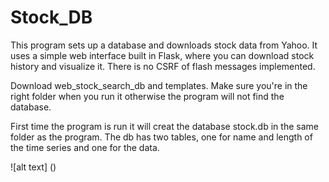# Stock_DB

This program sets up a database and downloads stock data from Yahoo. It uses a simple web interface built in Flask, where you can download stock history and visualize it. There is no CSRF of flash messages implemented.

Download web_stock_search_db and templates. Make sure you're in the right folder when you run it otherwise the program will not find the database.

First time the program is run it will creat the database stock.db in the same folder as the program. The db has two tables, one for name and length of the time series and one for the data.

![alt text] ()
